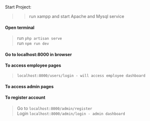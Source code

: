 Start Project:
>> run xampp and start Apache and Mysql service
#### Open terminal
> run ```php artisan serve```\
> run  ```npm run dev```
#### Go to localhost:8000 in browser
#### To access  employee pages
> ```localhost:8000/users/login - will access employee dashboard```

#### To access admin pages
#### To register account
> Go to ```localhost:8000/admin/register```\
> Login ```localhost:8000/admin/login - admin dashboard ```





